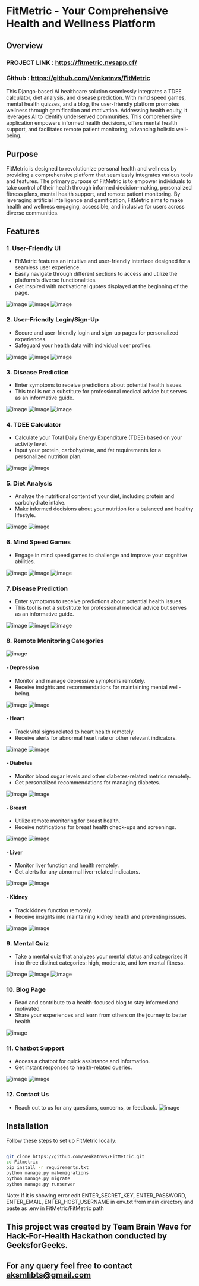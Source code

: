 # FitMetric - Your Comprehensive Health and Wellness Platform

## Overview
### PROJECT LINK : https://fitmetric.nvsapp.cf/
### Github : https://github.com/Venkatnvs/FitMetric
This Django-based AI healthcare solution seamlessly integrates a TDEE calculator, diet analysis, and disease prediction. With mind speed games, mental health quizzes, and a blog, the user-friendly platform promotes wellness through gamification and motivation. Addressing health equity, it leverages AI to identify underserved communities. This comprehensive application empowers informed health decisions, offers mental health support, and facilitates remote patient monitoring, advancing holistic well-being.

## Purpose
FitMetric is designed to revolutionize personal health and wellness by providing a comprehensive platform that seamlessly integrates various tools and features. The primary purpose of FitMetric is to empower individuals to take control of their health through informed decision-making, personalized fitness plans, mental health support, and remote patient monitoring. By leveraging artificial intelligence and gamification, FitMetric aims to make health and wellness engaging, accessible, and inclusive for users across diverse communities.

## Features

### 1. User-Friendly UI
- FitMetric features an intuitive and user-friendly interface designed for a seamless user experience.
- Easily navigate through different sections to access and utilize the platform's diverse functionalities.
- Get inspired with motivational quotes displayed at the beginning of the page.

![image](https://github.com/Venkatnvs/FitMetric/assets/134759689/dbcce0f2-ca71-40fc-82b4-934afda3ffd6)
![image](https://github.com/Venkatnvs/FitMetric/assets/134759689/e41bba8c-574e-4310-9b46-f6cb14b57019)
![image](https://github.com/Venkatnvs/FitMetric/assets/134759689/4a21f83f-a83d-41e4-a928-138aef2cfd6f)

### 2. User-Friendly Login/Sign-Up
- Secure and user-friendly login and sign-up pages for personalized experiences.
- Safeguard your health data with individual user profiles.

![image](https://github.com/Venkatnvs/FitMetric/assets/134759689/8ed54d66-4bcd-4895-a464-5145ada6e919)
![image](https://github.com/Venkatnvs/FitMetric/assets/134759689/71b189c5-0e6d-470c-aef9-0ea68ab86220)
![image](https://github.com/Venkatnvs/FitMetric/assets/134759689/4e1cc3f6-2241-443c-8fe1-7e94096d5269)

### 3. Disease Prediction
- Enter symptoms to receive predictions about potential health issues.
- This tool is not a substitute for professional medical advice but serves as an informative guide.

![image](https://github.com/Venkatnvs/FitMetric/assets/134759689/74156dfd-747d-4a08-9700-532968bc3f8e)
![image](https://github.com/Venkatnvs/FitMetric/assets/134759689/3cd753fe-c30e-4767-8c8e-6aa1ee9990af)
![image](https://github.com/Venkatnvs/FitMetric/assets/134759689/3cd3e60b-93c7-4d1e-8199-93d2b98131c0)

### 4. TDEE Calculator
- Calculate your Total Daily Energy Expenditure (TDEE) based on your activity level.
- Input your protein, carbohydrate, and fat requirements for a personalized nutrition plan.

![image](https://github.com/Venkatnvs/FitMetric/assets/134759689/f429b02b-e2d6-449a-b729-d1f1ff5abd86)
![image](https://github.com/Venkatnvs/FitMetric/assets/134759689/bafbcc99-b9cb-4faf-b736-e4e6b6954797)

### 5. Diet Analysis
- Analyze the nutritional content of your diet, including protein and carbohydrate intake.
- Make informed decisions about your nutrition for a balanced and healthy lifestyle.

![image](https://github.com/Venkatnvs/FitMetric/assets/134759689/86dc5f3c-47ff-422f-89b3-54d46333b603)
![image](https://github.com/Venkatnvs/FitMetric/assets/134759689/a317a5ab-666b-4db2-b44b-2457f2635547)


### 6. Mind Speed Games
- Engage in mind speed games to challenge and improve your cognitive abilities.

![image](https://github.com/Venkatnvs/FitMetric/assets/134759689/c64c1770-8035-4581-9892-c7b0ffa2d635)
![image](https://github.com/Venkatnvs/FitMetric/assets/134759689/a6837962-dbc7-4e6f-929c-62b9fc1e661e)
![image](https://github.com/Venkatnvs/FitMetric/assets/134759689/0f8d22a6-6984-4b48-980c-367472bf7aa0)

### 7. Disease Prediction
- Enter symptoms to receive predictions about potential health issues.
- This tool is not a substitute for professional medical advice but serves as an informative guide.

![image](https://github.com/Venkatnvs/FitMetric/assets/134759689/74156dfd-747d-4a08-9700-532968bc3f8e)
![image](https://github.com/Venkatnvs/FitMetric/assets/134759689/3cd753fe-c30e-4767-8c8e-6aa1ee9990af)
![image](https://github.com/Venkatnvs/FitMetric/assets/134759689/3cd3e60b-93c7-4d1e-8199-93d2b98131c0)

### 8. Remote Monitoring Categories

![image](https://github.com/Venkatnvs/FitMetric/assets/134759689/a936701a-57ba-4f41-a9e9-3eea5d60e78d)

#### - Depression
- Monitor and manage depressive symptoms remotely.
- Receive insights and recommendations for maintaining mental well-being.

![image](https://github.com/Venkatnvs/FitMetric/assets/134759689/425bdf08-4722-45a7-ac14-26f9001e2fd5)
![image](https://github.com/Venkatnvs/FitMetric/assets/134759689/801449f2-c0aa-43e4-93c5-068ebcf3f208)

#### - Heart
- Track vital signs related to heart health remotely.
- Receive alerts for abnormal heart rate or other relevant indicators.

![image](https://github.com/Venkatnvs/FitMetric/assets/134759689/661c314f-4618-458c-9369-2bb2d16938e0)
![image](https://github.com/Venkatnvs/FitMetric/assets/134759689/2aac8fe3-abd1-47c8-80c5-9c9e99488cae)

#### - Diabetes
- Monitor blood sugar levels and other diabetes-related metrics remotely.
- Get personalized recommendations for managing diabetes.

![image](https://github.com/Venkatnvs/FitMetric/assets/134759689/be9ffeed-9da7-4d5b-a601-25f4595627c1)
![image](https://github.com/Venkatnvs/FitMetric/assets/134759689/b1e6af71-32ee-4c26-a956-755114526e9e)

#### - Breast
- Utilize remote monitoring for breast health.
- Receive notifications for breast health check-ups and screenings.

![image](https://github.com/Venkatnvs/FitMetric/assets/134759689/b51e3da1-8c18-4a40-a404-c142a4b730bb)
![image](https://github.com/Venkatnvs/FitMetric/assets/134759689/5926f253-a0d6-4452-999e-beb37f4e65aa)

#### - Liver
- Monitor liver function and health remotely.
- Get alerts for any abnormal liver-related indicators.

![image](https://github.com/Venkatnvs/FitMetric/assets/134759689/f76e18fc-d6f9-4d06-8469-0653a5af1bbf)
![image](https://github.com/Venkatnvs/FitMetric/assets/134759689/40140b09-9900-4460-84cd-5c0bc5ac504b)

#### - Kidney
- Track kidney function remotely.
- Receive insights into maintaining kidney health and preventing issues.

![image](https://github.com/Venkatnvs/FitMetric/assets/134759689/49d4859b-c9ad-4d8d-90c0-a260ea0d8901)
![image](https://github.com/Venkatnvs/FitMetric/assets/134759689/51e21860-29b3-49af-9755-374def8ed1c9)

### 9. Mental Quiz
- Take a mental quiz that analyzes your mental status and categorizes it into three distinct categories: high, moderate, and low mental fitness.

![image](https://github.com/Venkatnvs/FitMetric/assets/134759689/6b98a5dd-a963-404f-a279-def2ac645b92)
![image](https://github.com/Venkatnvs/FitMetric/assets/134759689/092bb0a8-9702-44fb-80a6-b94772a7a8df)
![image](https://github.com/Venkatnvs/FitMetric/assets/134759689/0c579885-6274-4304-9e07-c6e0b3474686)

### 10. Blog Page
- Read and contribute to a health-focused blog to stay informed and motivated.
- Share your experiences and learn from others on the journey to better health.

![image](https://github.com/Venkatnvs/FitMetric/assets/134759689/bb709ed6-d6b3-4bdd-88a9-aa8cdb7f610a)

### 11. Chatbot Support
- Access a chatbot for quick assistance and information.
- Get instant responses to health-related queries.

![image](https://github.com/Venkatnvs/FitMetric/assets/134759689/c19c086b-f84c-467e-8e89-1d2f3ed9fcc3)
![image](https://github.com/Venkatnvs/FitMetric/assets/134759689/d839e86e-5e89-4572-9e9a-b9db4b12e357)

### 12. Contact Us
- Reach out to us for any questions, concerns, or feedback.
![image](https://github.com/Venkatnvs/FitMetric/assets/134759689/bafe98cc-11ef-46bb-9a66-4d618b7cf934)

## Installation

Follow these steps to set up FitMetric locally:

```bash

git clone https://github.com/Venkatnvs/FitMetric.git
cd Fitmetric
pip install -r requirements.txt
python manage.py makemigrations
python manage.py migrate
python manage.py runserver

```

Note: If it is showing error edit ENTER_SECRET_KEY, ENTER_PASSWORD, ENTER_EMAIL, ENTER_HOST_USERNAME in env.txt from main directory and paste as .env in FitMetric/FitMetric path

## This project was created by Team Brain Wave for Hack-For-Health Hackathon conducted by GeeksforGeeks.
## For any query feel free to contact aksmlibts@gmail.com
